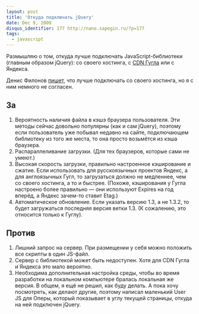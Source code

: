 ```yaml
---
layout: post
title: 'Откуда подключать jQuery'
date: Dec 9, 2009
disqus_identifier: 177 http://nano.sapegin.ru/?p=177
tags:
  - javascript
---
```


Размышляю о том, откуда лучше подключать JavaScript-библиотеки (главным образом jQuery): со своего хостинга, с [CDN Гугла](http://code.google.com/apis/ajaxlibs/) или с Яндекса.

Денис Филонов [пишет](http://dvf.su/2009/12/09/pochemu-gruzit-tolko-so-svoego-servera/), что лучше подключать со своего хостинга, но я с ним немного не согласен.

## За

1. Вероятность наличия файла в кэшэ браузера пользователя. Эти методы сейчас довольно популярны (как и сам jQuery), поэтому если пользователь уже побывал недавно на сайте, подключающем библиотеку из того же места, то она просто возьмётся из кэша браузера.
2. Распараллеливание загрузки. (Для тех браузеров, которые сами не умеют.)
3. Высокая скорость загрузки, правильно настроенное кэширование и сжатие. Если использовать для русскоязычных проектов Яндекс, а для англоязычных Гугл, то загрузаться должно не медленнее, чем со своего хостинга, а то и быстрее. (Похоже, кэширования у Гугла настроено более правильно — они используют Expires на год вперёд, а Яндекс зачем-то ставит Etag.)
4. Автоматическое обновление. Если указать версию 1.3, а не 1.3.2, то будет загружаться последняя версия ветки 1.3. (К сожалению, это относится только к Гуглу).

## Против

1. Лишний запрос на сервер. При размещении у себя можно положить все скрипты в один JS-файл.
2. Сервер с библиотекой может быть недоступен. Хотя для CDN Гугла и Яндекса это мало вероятно.
3. Необходима дополнительная настройка среды, чтобы во время разработки на локальном компьютере бралась локальная же версия.
В общем, я ещё не решил, как буду делать. А пока хочу посмотреть, как делают другие, поэтому написал маленький User JS для Оперы, который показывает в углу текущей страницы, откуда на ней подключен jQuery.
